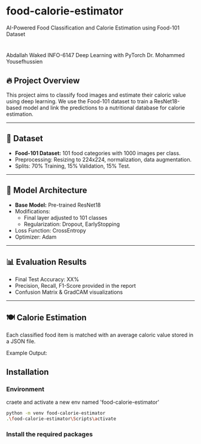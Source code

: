 # food-calorie-estimator
AI-Powered Food Classification and Calorie Estimation using Food-101 Dataset

# 
Abdallah Waked
INFO-6147 Deep Learning with PyTorch
Dr. Mohammed Yousefhussien

## 🔥 Project Overview
This project aims to classify food images and estimate their caloric value using deep learning. We use the Food-101 dataset to train a ResNet18-based model and link the predictions to a nutritional database for calorie estimation.

---

## 📂 Dataset
- **Food-101 Dataset:** 101 food categories with 1000 images per class.
- Preprocessing: Resizing to 224x224, normalization, data augmentation.
- Splits: 70% Training, 15% Validation, 15% Test.

---

## 🧠 Model Architecture
- **Base Model:** Pre-trained ResNet18
- Modifications:
  - Final layer adjusted to 101 classes
  - Regularization: Dropout, EarlyStopping
- Loss Function: CrossEntropy
- Optimizer: Adam

---

## 📊 Evaluation Results
- Final Test Accuracy: XX%
- Precision, Recall, F1-Score provided in the report
- Confusion Matrix & GradCAM visualizations

---

## 🍽️ Calorie Estimation
Each classified food item is matched with an average caloric value stored in a JSON file.

Example Output:
## Installation
### Environment
craete and activate a new env named 'food-calorie-estimator'
```bash
python -m venv food-calorie-estimator
.\food-calorie-estimator\Scripts\activate
```

### Install the required packages

